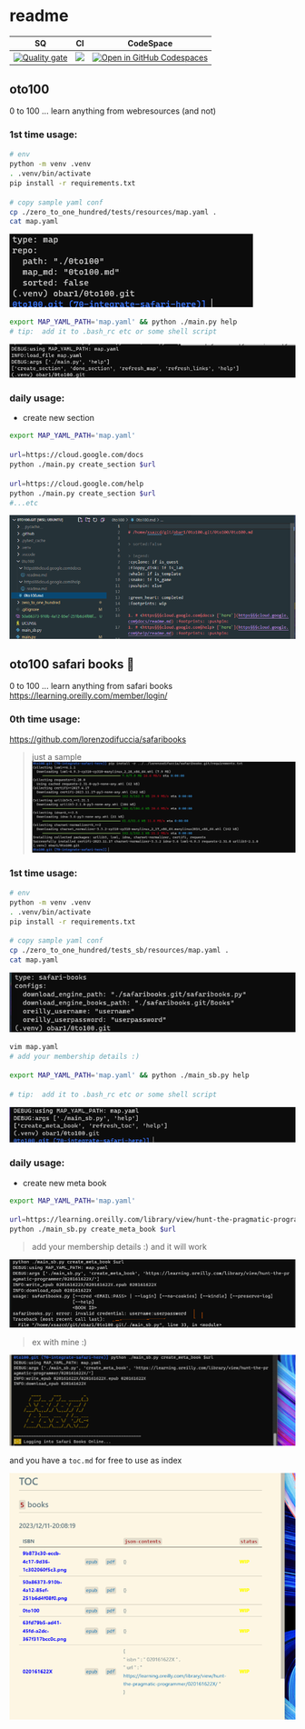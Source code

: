 # readme

| SQ        | CI     | CodeSpace |
|--------------|-----------|------------|
| [![Quality gate](https://sonarcloud.io/api/project_badges/quality_gate?project=obar1_0to100)](https://sonarcloud.io/summary/new_code?id=obar1_0to100) | ![](https://github.com/obar1/0to100/actions/workflows/makefile.yml/badge.svg)     | [![Open in GitHub Codespaces](https://github.com/codespaces/badge.svg)](https://codespaces.new/obar1/0to100?quickstart=1)       |

## oto100

0 to 100 ... learn anything from webresources (and not)

### 1st time usage:

```bash
# env
python -m venv .venv
. .venv/bin/activate
pip install -r requirements.txt

# copy sample yaml conf
cp ./zero_to_one_hundred/tests/resources/map.yaml .
cat map.yaml
```
![](ab67dd2b-7c12-4cdf-a7a5-f773c2b67919.png)

```bash
export MAP_YAML_PATH='map.yaml' && python ./main.py help
# tip:  add it to .bash_rc etc or some shell script 
```

![](50a86373-910b-4a12-85ef-251b6d4f08f0.png)


### daily usage:

- create new section

```bash
export MAP_YAML_PATH='map.yaml'

url=https://cloud.google.com/docs
python ./main.py create_section $url

url=https://cloud.google.com/help
python ./main.py create_section $url
#...etc
```
![](9b873c30-eccb-4c17-9d36-1c302060f5c3.png)

 
## oto100 safari books :construction:

0 to 100 ... learn anything from safari books https://learning.oreilly.com/member/login/

### 0th time usage:

https://github.com/lorenzodifuccia/safaribooks

> just a sample
![](a1aef2bb-ce75-4288-8051-512ca8865522.png)

### 1st time usage:

```bash
# env
python -m venv .venv
. .venv/bin/activate
pip install -r requirements.txt

# copy sample yaml conf
cp ./zero_to_one_hundred/tests_sb/resources/map.yaml .
cat map.yaml

```
![](a4b09e11-9f1f-4098-a4e2-77d6df85226a.png)

```bash
vim map.yaml
# add your membership details :) 

export MAP_YAML_PATH='map.yaml' && python ./main_sb.py help

# tip:  add it to .bash_rc etc or some shell script 
```

![](63fd79b5-ad41-45fd-a2dc-367f317bcc0c.png)

### daily usage:

- create new meta book

```bash
export MAP_YAML_PATH='map.yaml'

url=https://learning.oreilly.com/library/view/hunt-the-pragmatic-programmer/020161622X/
python ./main_sb.py create_meta_book $url


```
> add your membership details :) and it will work

![](c81254c5-058e-419a-b9c3-e967be2e5302.png)

 

>ex with mine :)

![](image.png)


and you have a `toc.md` for free to use as index

![](d05502bb-4b90-422f-9624-568d9f02cd08.png)

